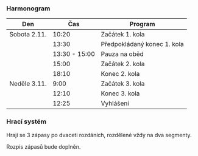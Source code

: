 ### Harmonogram

| Den          | Čas           | Program                     |
| ------------ | ------------- | --------------------------- |
| Sobota 2.11. | 10:20         | Začátek 1. kola             |
|              | 13:30         | Předpokládaný konec 1. kola |
|              | 13:30 - 15:00 | Pauza na oběd               |
|              | 15:00         | Začátek 2. kola             |
|              | 18:10         | Konec 2. kola               |
| Neděle 3.11. | 9:00          | Začátek 3. kola             |
|              | 12:10         | Konec 3. kola               |
|              | 12:25         | Vyhlášení                   |

### Hrací systém

Hrají se 3 zápasy po dvaceti rozdáních, rozdělené vždy na dva segmenty.

Rozpis zápasů bude doplněn.
